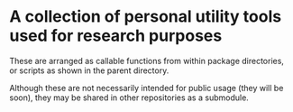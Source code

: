 # A collection of personal utility tools used for research purposes

These are arranged as callable functions from within package directories, or scripts as shown in the parent directory.

Although these are not necessarily intended for public usage (they will be soon), they may be shared in other repositories as a submodule.